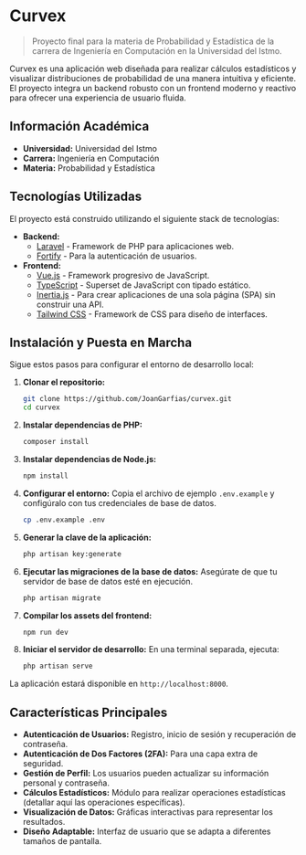 # Curvex

> Proyecto final para la materia de Probabilidad y Estadística de la carrera de Ingeniería en Computación en la Universidad del Istmo.

Curvex es una aplicación web diseñada para realizar cálculos estadísticos y visualizar distribuciones de probabilidad de una manera intuitiva y eficiente. El proyecto integra un backend robusto con un frontend moderno y reactivo para ofrecer una experiencia de usuario fluida.

## Información Académica

-   **Universidad:** Universidad del Istmo
-   **Carrera:** Ingeniería en Computación
-   **Materia:** Probabilidad y Estadística

## Tecnologías Utilizadas

El proyecto está construido utilizando el siguiente stack de tecnologías:

-   **Backend:**
    -   [Laravel](https://laravel.com/) - Framework de PHP para aplicaciones web.
    -   [Fortify](https://laravel.com/docs/fortify) - Para la autenticación de usuarios.
-   **Frontend:**
    -   [Vue.js](https://vuejs.org/) - Framework progresivo de JavaScript.
    -   [TypeScript](https://www.typescriptlang.org/) - Superset de JavaScript con tipado estático.
    -   [Inertia.js](https://inertiajs.com/) - Para crear aplicaciones de una sola página (SPA) sin construir una API.
    -   [Tailwind CSS](https://tailwindcss.com/) - Framework de CSS para diseño de interfaces.

## Instalación y Puesta en Marcha

Sigue estos pasos para configurar el entorno de desarrollo local:

1.  **Clonar el repositorio:**
    ```bash
    git clone https://github.com/JoanGarfias/curvex.git
    cd curvex
    ```

2.  **Instalar dependencias de PHP:**
    ```bash
    composer install
    ```

3.  **Instalar dependencias de Node.js:**
    ```bash
    npm install
    ```

4.  **Configurar el entorno:**
    Copia el archivo de ejemplo `.env.example` y configúralo con tus credenciales de base de datos.
    ```bash
    cp .env.example .env
    ```

5.  **Generar la clave de la aplicación:**
    ```bash
    php artisan key:generate
    ```

6.  **Ejecutar las migraciones de la base de datos:**
    Asegúrate de que tu servidor de base de datos esté en ejecución.
    ```bash
    php artisan migrate
    ```

7.  **Compilar los assets del frontend:**
    ```bash
    npm run dev
    ```

8.  **Iniciar el servidor de desarrollo:**
    En una terminal separada, ejecuta:
    ```bash
    php artisan serve
    ```

La aplicación estará disponible en `http://localhost:8000`.

## Características Principales

-   **Autenticación de Usuarios:** Registro, inicio de sesión y recuperación de contraseña.
-   **Autenticación de Dos Factores (2FA):** Para una capa extra de seguridad.
-   **Gestión de Perfil:** Los usuarios pueden actualizar su información personal y contraseña.
-   **Cálculos Estadísticos:** Módulo para realizar operaciones estadísticas (detallar aquí las operaciones específicas).
-   **Visualización de Datos:** Gráficas interactivas para representar los resultados.
-   **Diseño Adaptable:** Interfaz de usuario que se adapta a diferentes tamaños de pantalla.

